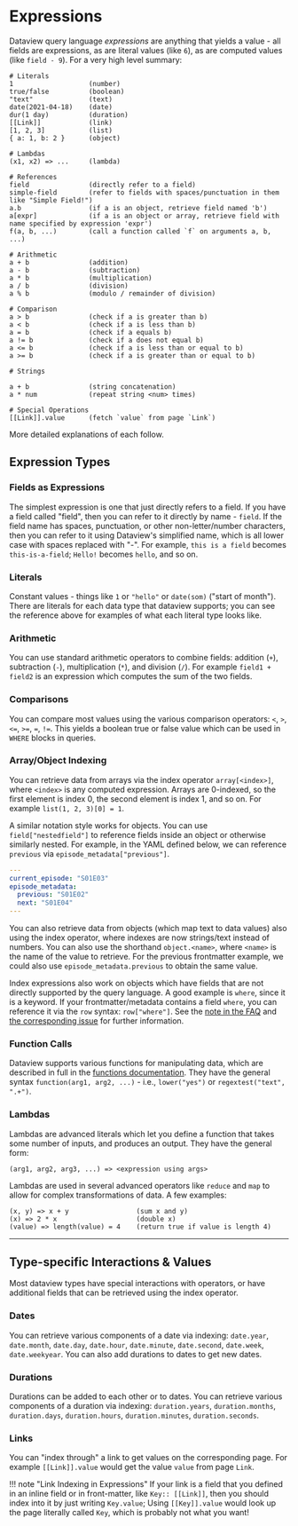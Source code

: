 # Expressions

Dataview query language *expressions* are anything that yields a value - all fields are expressions, as are literal
values (like `6`), as are computed values (like `field - 9`). For a very high level summary:

```
# Literals
1                   (number)
true/false          (boolean)
"text"              (text)
date(2021-04-18)    (date)
dur(1 day)          (duration)
[[Link]]            (link)
[1, 2, 3]           (list)
{ a: 1, b: 2 }      (object)

# Lambdas
(x1, x2) => ...     (lambda)

# References
field               (directly refer to a field)
simple-field        (refer to fields with spaces/punctuation in them like "Simple Field!")
a.b                 (if a is an object, retrieve field named 'b')
a[expr]             (if a is an object or array, retrieve field with name specified by expression 'expr')
f(a, b, ...)        (call a function called `f` on arguments a, b, ...)

# Arithmetic
a + b               (addition)
a - b               (subtraction)
a * b               (multiplication)
a / b               (division)
a % b               (modulo / remainder of division)

# Comparison
a > b               (check if a is greater than b)
a < b               (check if a is less than b)
a = b               (check if a equals b)
a != b              (check if a does not equal b)
a <= b              (check if a is less than or equal to b)
a >= b              (check if a is greater than or equal to b)

# Strings

a + b               (string concatenation)
a * num             (repeat string <num> times)

# Special Operations
[[Link]].value      (fetch `value` from page `Link`)
```

More detailed explanations of each follow.

## Expression Types

### Fields as Expressions

The simplest expression is one that just directly refers to a field. If you have a field called "field", then you can
refer to it directly by name - `field`. If the field name has spaces, punctuation, or other non-letter/number
characters, then you can refer to it using Dataview's simplified name, which is all lower case with spaces replaced with
"-". For example, `this is a field` becomes `this-is-a-field`; `Hello!` becomes `hello`, and so on.

### Literals

Constant values - things like `1` or `"hello"` or `date(som)` ("start of month"). There are literals for each data type
that dataview supports; you can see the reference above for examples of what each literal type looks like.

### Arithmetic

You can use standard arithmetic operators to combine fields: addition (`+`), subtraction (`-`), multiplication (`*`),
and division (`/`). For example `field1 + field2` is an expression which computes the sum of the two fields.

### Comparisons

You can compare most values using the various comparison operators: `<`, `>`, `<=`, `>=`, `=`, `!=`. This yields a
boolean true or false value which can be used in `WHERE` blocks in queries.

### Array/Object Indexing

You can retrieve data from arrays via the index operator `array[<index>]`, where `<index>` is any computed expression.
Arrays are 0-indexed, so the first element is index 0, the second element is index 1, and so on.
For example `list(1, 2, 3)[0] = 1`.

A similar notation style works for objects.
You can use `field["nestedfield"]` to reference fields inside an object or otherwise similarly nested.
For example, in the YAML defined below, we can reference `previous` via `episode_metadata["previous"]`.
```yaml
---
current_episode: "S01E03"
episode_metadata:
  previous: "S01E02"
  next: "S01E04"
---
```

You can also retrieve data from objects (which map text to data values) also using the index operator, where indexes are now strings/text instead of numbers.
You can also use the shorthand `object.<name>`, where `<name>` is the name of the value to retrieve.
For the previous frontmatter example, we could also use `episode_metadata.previous` to obtain the same value.

Index expressions also work on objects which have fields that are not directly supported by the query language.
A good example is `where`, since it is a keyword.
If your frontmatter/metadata contains a field `where`, you can reference it via the `row` syntax: `row["where"]`.
See the [note in the FAQ](../resources/faq.md#how-do-i-use-fields-with-the-same-name-as-keywords-like-from-where) and [the corresponding issue](https://github.com/blacksmithgu/obsidian-dataview/issues/1164) for further information.

### Function Calls

Dataview supports various functions for manipulating data, which are described in full in the [functions
documentation](../functions). They have the general syntax `function(arg1, arg2, ...)` - i.e., `lower("yes")` or
`regextest("text", ".+")`.

### Lambdas

Lambdas are advanced literals which let you define a function that takes some number of inputs, and produces an output.
They have the general form:

```
(arg1, arg2, arg3, ...) => <expression using args>
```

Lambdas are used in several advanced operators like `reduce` and `map` to allow for complex transformations of data. A
few examples:

```
(x, y) => x + y                 (sum x and y)
(x) => 2 * x                    (double x)
(value) => length(value) = 4    (return true if value is length 4)
```

---

## Type-specific Interactions & Values

Most dataview types have special interactions with operators, or have additional fields that can be retrieved using the
index operator.

### Dates

You can retrieve various components of a date via indexing: `date.year`, `date.month`, `date.day`, `date.hour`,
`date.minute`, `date.second`, `date.week`, `date.weekyear`. You can also add durations to dates to get new dates.

### Durations

Durations can be added to each other or to dates. You can retrieve various components of a duration via indexing:
`duration.years`, `duration.months`, `duration.days`, `duration.hours`, `duration.minutes`, `duration.seconds`.

### Links

You can "index through" a link to get values on the corresponding page. For example `[[Link]].value` would get the value
`value` from page `Link`.

!!! note "Link Indexing in Expressions"
    If your link is a field that you defined in an inline field or in front-matter, like `Key:: [[Link]]`, then you
    should index into it by just writing `Key.value`; Using `[[Key]].value` would look up the page literally called `Key`,
    which is probably not what you want!

